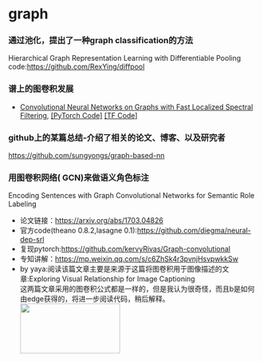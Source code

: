 # graph

### 通过池化，提出了一种graph classification的方法</br>
Hierarchical Graph Representation Learning with Differentiable Pooling</br>
code:https://github.com/RexYing/diffpool</br>

### 谱上的图卷积发展
- [Convolutional Neural Networks on Graphs with Fast Localized Spectral Filtering](https://arxiv.org/abs/1606.09375), [[PyTorch Code]](https://github.com/xbresson/graph_convnets_pytorch/blob/master/README.md) [[TF Code]](https://github.com/mdeff/cnn_graph)



### github上的某篇总结-介绍了相关的论文、博客、以及研究者</br>
https://github.com/sungyongs/graph-based-nn</br>

### 用图卷积网络( GCN)来做语义角色标注</br>
Encoding Sentences with Graph Convolutional Networks for Semantic Role Labeling</br>
* 论文链接：https://arxiv.org/abs/1703.04826</br>
* 官方code(theano 0.8.2,lasagne 0.1):https://github.com/diegma/neural-dep-srl</br>
* 复现pytorch:https://github.com/kervyRivas/Graph-convolutional</br>
* 专知讲解：https://mp.weixin.qq.com/s/c6ZhSk4r3pvnjHsvpwkkSw</br>
* by yaya:阅读该篇文章主要是来源于这篇将图卷积用于图像描述的文章:Exploring Visual Relationship for Image Captioning</br>
这两篇文章采用的图卷积公式都是一样的，但是我认为很奇怪，而且b是如何由edge获得的，将进一步阅读代码，稍后解释。</br>
<img src="https://github.com/ShiYaya/graph/blob/master/images/gcn%2Bformulation.png" width="200" height="100" ></br>
